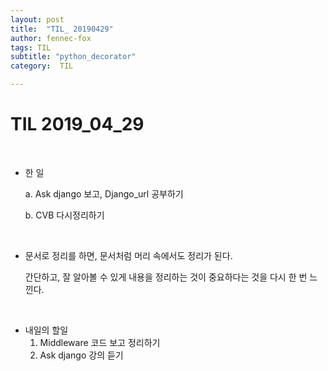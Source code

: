 ```yaml
---
layout: post
title:  "TIL_ 20190429"
author: fennec-fox
tags: TIL
subtitle: "python_decorator"
category:  TIL

---
```




# TIL 2019_04_29

<br>

- 한 일
  
  a. Ask django 보고, Django_url 공부하기
  
  b. CVB 다시정리하기

<br>

- 문서로 정리를 하면, 문서처럼 머리 속에서도 정리가 된다. 

  간단하고, 잘 알아볼 수 있게 내용을 정리하는 것이 중요하다는 것을 다시 한 번 느낀다. 

<br>

- 내일의 할일
  1. Middleware 코드 보고 정리하기
  2. Ask django 강의 듣기

